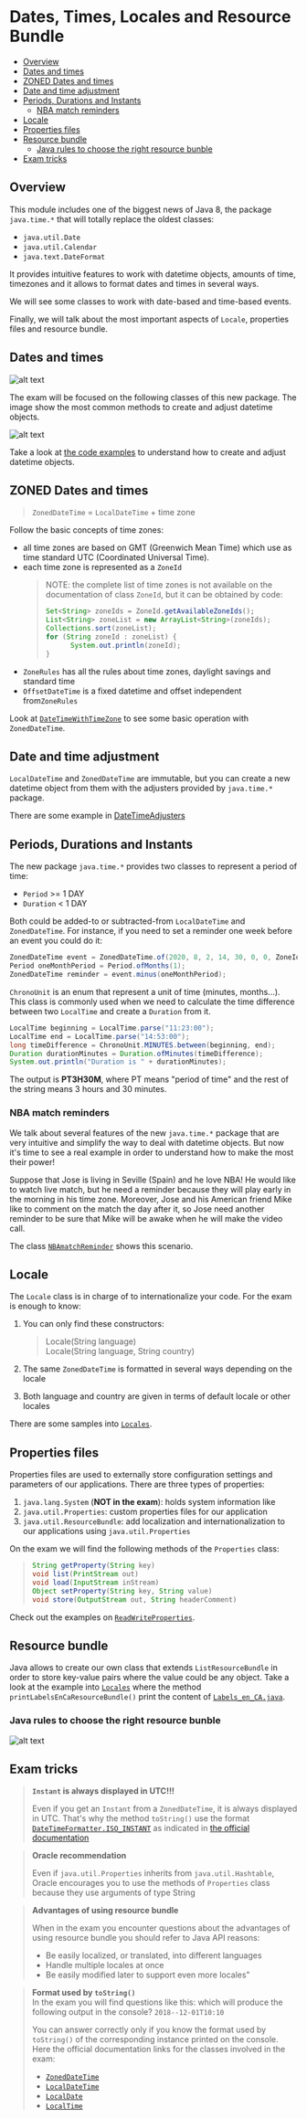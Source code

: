 # Dates, Times, Locales and Resource Bundle
+ [Overview](#overview)
+ [Dates and times](#dates-and-times)
+ [ZONED Dates and times](#zoned-dates-and-times)
+ [Date and time adjustment](#date-and-time-adjustment)
+ [Periods, Durations and Instants](#periods-durations-and-instants)
    - [NBA match reminders](#nba-match-reminders)
+ [Locale](#locale)
+ [Properties files](#properties-files)
+ [Resource bundle](#resource-bundle)
    - [Java rules to choose the right resource bunble](#java-rules-to-choose-the-right-resource-bunble)
+ [Exam tricks](#exam-tricks)


## Overview
This module includes one of the biggest news of Java 8, the package ``java.time.*`` that will totally replace the oldest classes:
* ``java.util.Date``
* ``java.util.Calendar``
* ``java.text.DateFormat`` 

It provides intuitive features to work with datetime objects, amounts of time, timezones and it allows to format dates and times in several ways.

We will see some classes to work with date-based and time-based events.

Finally, we will talk about the most important aspects of ``Locale``, properties files and resource bundle.

## Dates and times

![alt text](readme_resources/java-time-package.png)

The exam will be focused on the following classes of this new package. The image show the most common methods to create and adjust datetime objects.

![alt text](readme_resources/create-and-adjust-datetime-objects.png)

Take a look at [the code examples](src/date_and_time/DateAndTime.java) to understand how to create and adjust datetime objects.

## ZONED Dates and times
> ``ZonedDateTime`` = ``LocalDateTime`` + time zone

Follow the basic concepts of time zones:
 * all time zones are based on GMT (Greenwich Mean Time) which use as time standard UTC (Coordinated Universal Time).
 * each time zone is represented as a ``ZoneId``
    > NOTE: the complete list of time zones is not available on the documentation of class ``ZoneId``, but it can be obtained by code:
    > ```java
    > Set<String> zoneIds = ZoneId.getAvailableZoneIds();
    > List<String> zoneList = new ArrayList<String>(zoneIds);
    > Collections.sort(zoneList);
    > for (String zoneId : zoneList) {
    >       System.out.println(zoneId);
    > }
    > ```
 * ``ZoneRules`` has all the rules about time zones, daylight savings and standard time
 * ``OffsetDateTime`` is a fixed datetime and offset independent from``ZoneRules``
 
 Look at [``DateTimeWithTimeZone``](src/date_and_time/DateTimeWithTimeZone.java) to see some basic operation with ``ZonedDateTime``.

## Date and time adjustment
``LocalDateTime`` and ``ZonedDateTime`` are immutable, but you can create a new datetime object from them with the adjusters provided by ``java.time.*`` package.

There are some example in [DateTimeAdjusters](src/date_and_time/DateTimeAdjusters.java)

## Periods, Durations and Instants
The new package ``java.time.*`` provides two classes to represent a period of time: 
 * ``Period`` >= 1 DAY
 * ``Duration`` < 1 DAY
 
Both could be added-to or subtracted-from ``LocalDateTime`` and ``ZonedDateTime``. For instance, if you need to set a reminder 
one week before an event you could do it:
```java
ZonedDateTime event = ZonedDateTime.of(2020, 8, 2, 14, 30, 0, 0, ZoneId.of("Europe/Madrid"));
Period oneMonthPeriod = Period.ofMonths(1);
ZonedDateTime reminder = event.minus(oneMonthPeriod); 
```

``ChronoUnit`` is an enum that represent a unit of time (minutes, months...). This class is commonly used when we need to calculate 
the time difference between two ``LocalTime`` and create a ``Duration`` from it.
```java
LocalTime beginning = LocalTime.parse("11:23:00");
LocalTime end = LocalTime.parse("14:53:00");
long timeDifference = ChronoUnit.MINUTES.between(beginning, end);
Duration durationMinutes = Duration.ofMinutes(timeDifference);
System.out.println("Duration is " + durationMinutes);
```
The output is **PT3H30M**, where PT means "period of time" and the rest of the string means 3 hours and 30 minutes.

### NBA match reminders
We talk about several features of the new ``java.time.*`` package that are very intuitive and simplify the way to deal with datetime objects. 
But now it's time to see a real example in order to understand how to make the most their power!

Suppose that Jose is living in Seville (Spain) and he love NBA! He would like to watch live match, but he need a reminder because they will play early in the morning in his time zone.
Moreover, Jose and his American friend Mike like to comment on the match the day after it, so Jose need another reminder to be sure that Mike will be awake when he will make the video call. 

The class [``NBAmatchReminder``](src/date_and_time/NBAMatchReminders.java) shows this scenario.

## Locale
The ``Locale`` class is in charge of to internationalize your code. For the exam is enough to know: 
 1. You can only find these constructors:
    > Locale(String language) \
      Locale(String language, String country)
 
 2. The same ``ZonedDateTime`` is formatted in several ways depending on the locale
  
 3. Both language and country are given in terms of default locale or other locales
 
There are some samples into [``Locales``](src/locale/Locales.java).

## Properties files
Properties files are used to externally store configuration settings and parameters of our applications. There are three types of properties:
 1. ``java.lang.System`` (**NOT in the exam**): holds system information like
 2. ``java.util.Properties``: custom properties files for our application
 3. ``java.util.ResourceBundle``: add localization and internationalization to our applications using ``java.util.Properties``

On the exam we will find the following methods of the ``Properties`` class:
 > ```java
 > String getProperty(String key)
 > void list(PrintStream out)
 > void load(InputStream inStream)
 > Object setProperty(String key, String value)
 > void store(OutputStream out, String headerComment)
 > ```

Check out the examples on [``ReadWriteProperties``](src/properties/ReadWriteProperties.java).

## Resource bundle
Java allows to create our own class that extends ``ListResourceBundle`` in order to store key-value pairs where the value could be any object. 
Take a look at the example into [``Locales``](src/locale/Locales.java) where the method ``printLabelsEnCaResourceBundle()`` print the content of [``Labels_en_CA.java``](src/locale/Labels_en_CA.java).

### Java rules to choose the right resource bunble
![alt text](readme_resources/how-java-choose-the-right-resource-bundle.png)

## Exam tricks
> **``Instant`` is always displayed in UTC!!!**
>
> Even if you get an ``Instant`` from a ``ZonedDateTime``, it is always displayed in UTC. That's why the method ``toString()`` use the format 
> [``DateTimeFormatter.ISO_INSTANT``](https://docs.oracle.com/javase/8/docs/api/java/time/format/DateTimeFormatter.html#ISO_INSTANT) as indicated in
> [the official documentation](https://docs.oracle.com/javase/8/docs/api/java/time/Instant.html#toString--)

> **Oracle recommendation**
>
> Even if ``java.util.Properties`` inherits from ``java.util.Hashtable``, Oracle encourages you to use the methods of ``Properties`` 
  class because they use arguments of type String

> **Advantages of using resource bundle**
>
> When in the exam you encounter questions about the advantages of using resource bundle you should refer to Java API reasons:
>  * Be easily localized, or translated, into different languages  
>  * Handle multiple locales at once
>  * Be easily modified later to support even more locales"

> **Format used by ``toString()``** \
> In the exam you will find questions like this: which will produce the following output in the console? ``2018--12-01T10:10``
> 
> You can answer correctly only if you know the format used by ``toString()`` of the corresponding instance printed on the console.
> Here the official documentation links for the classes involved in the exam:
>  * [``ZonedDateTime``](https://docs.oracle.com/javase/8/docs/api/java/time/ZonedDateTime.html#toString--)
>  * [``LocalDateTime``](https://docs.oracle.com/javase/8/docs/api/java/time/LocalDateTime.html#toString--)
>  * [``LocalDate``](https://docs.oracle.com/javase/8/docs/api/java/time/LocalDate.html#toString--)
>  * [``LocalTime``](https://docs.oracle.com/javase/8/docs/api/java/time/LocalTime.html#toString--)